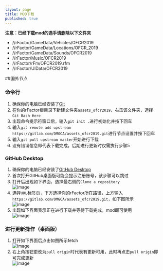 ```yaml
---
layout: page
title: MOD下载
published: true
---
```

**注意：已经下载mod的选手请删除以下文件夹**  
* //rFactor/GameData/Vehicles/OFCR2019  
* //rFactor/GameData/Locations/OFCR_2019
* //rFactor/GameData/Sounds/OFCR2019  
* //rFactor/Music/OFCR2019  
* //rFactor/rFm/OFCR2019.rfm  
* //rFactor/UIData/OFCR2019  

##国外节点  
### 命令行  
1. 确保你的电脑已经安装了[Git](https://git-scm.com/downloads)  
2. 在你的rFactor根目录下新建文件夹`assets_ofcr2019`，右击该文件夹，选择`Git Bash Here`  
3. 出现命令提示符窗口后，输入`git init .`进行初始化并按下回车  
4. 输入`git remote add upstream https://gitlab.com/OMGCA/assets_ofcr2019.git`进行节点设置并按下回车  
5. 输入`git pull upstream master`开始进行下载  
6. 没有错误信息即代表下载完成。后期进行更新时仅需执行步骤5  

### GitHub Desktop  
1. 确保你的电脑已经安装了[GitHub Desktop](https://desktop.github.com/)  
2. 首次打开GitHub桌面版可能会提示注册账号，该步骤可以跳过  
3. 打开后出现如下界面，选择最右侧的`Clone a repository`  
![image](https://i.ibb.co/z4vgckn/TIM-20190107235732.png) 
4. 选择`URL`标签页，下方选择你的rFactor所在路径，上方输入`https://gitlab.com/OMGCA/assets_ofcr2019.git`，如下图所示  
![image](https://i.ibb.co/2MRY6bX/TIM-20190110233624.png)  
5. 出现如下界面表示正在进行下载并等待下载完成，mod即可使用  
![image](https://i.ibb.co/jk78sX3/TIM-20190108000121.png)  

### 进行更新操作（桌面版）  
1. 打开如下界面后点击如图所示fetch  
![image](https://i.ibb.co/GHBQnJb/TIM-20190108000314.png)  
2. 右上角按钮更改为`pull origin`时代表有更新可用，此时再点击`pull origin`即可完成更新  
![image](https://i.ibb.co/cvwgF8t/TIM-20190108000432.png)  
